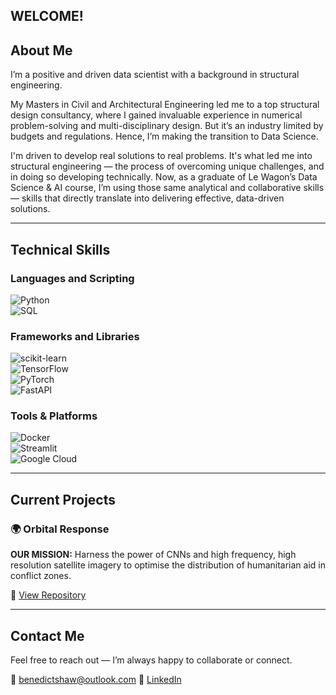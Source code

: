 ## WELCOME!

## About Me  
I’m a positive and driven data scientist with a background in structural engineering.  

My Masters in Civil and Architectural Engineering led me to a top structural design consultancy, where I gained invaluable experience in numerical problem-solving and multi-disciplinary design. But it’s an industry limited by budgets and regulations. Hence, I’m making the transition to Data Science.  

I'm driven to develop real solutions to real problems. It's what led me into structural engineering — the process of overcoming unique challenges, and in doing so developing technically. Now, as a graduate of Le Wagon’s Data Science & AI course, I’m using those same analytical and collaborative skills — skills that directly translate into delivering effective, data-driven solutions.

---

## Technical Skills  

### Languages and Scripting  
![Python](https://img.shields.io/badge/-Python-3776AB?logo=python&logoColor=white&style=flat)  
![SQL](https://img.shields.io/badge/-SQL-4479A1?logo=postgresql&logoColor=white&style=flat)

### Frameworks and Libraries  
![scikit-learn](https://img.shields.io/badge/-scikit--learn-F7931E?logo=scikitlearn&logoColor=white&style=flat)  
![TensorFlow](https://img.shields.io/badge/-TensorFlow-FF6F00?logo=tensorflow&logoColor=white&style=flat)  
![PyTorch](https://img.shields.io/badge/-PyTorch-EE4C2C?logo=pytorch&logoColor=white&style=flat)  
![FastAPI](https://img.shields.io/badge/-FastAPI-009688?logo=fastapi&logoColor=white&style=flat)

### Tools & Platforms  
![Docker](https://img.shields.io/badge/-Docker-2496ED?logo=docker&logoColor=white&style=flat)  
![Streamlit](https://img.shields.io/badge/-Streamlit-FF4B4B?logo=streamlit&logoColor=white&style=flat)  
![Google Cloud](https://img.shields.io/badge/-GCP-4285F4?logo=googlecloud&logoColor=white&style=flat)

---

## Current Projects  

### 🌍 Orbital Response  
**OUR MISSION:** Harness the power of CNNs and high frequency, high resolution satellite imagery to optimise the distribution of humanitarian aid in conflict zones.  

🔗 [View Repository](https://github.com/your-username/orbital-response)

---

## Contact Me  
Feel free to reach out — I’m always happy to collaborate or connect.  

📧 benedictshaw@outlook.com 
🔗 [LinkedIn](https://www.linkedin.com/in/bencshaw)  




<!--
**benshaw0/benshaw0** is a ✨ _special_ ✨ repository because its `README.md` (this file) appears on your GitHub profile.

Here are some ideas to get you started:

- 🔭 I’m currently working on ...
- 🌱 I’m currently learning ...
- 👯 I’m looking to collaborate on ...
- 🤔 I’m looking for help with ...
- 💬 Ask me about ...
- 📫 How to reach me: ...
- 😄 Pronouns: ...
- ⚡ Fun fact: ...
-->
